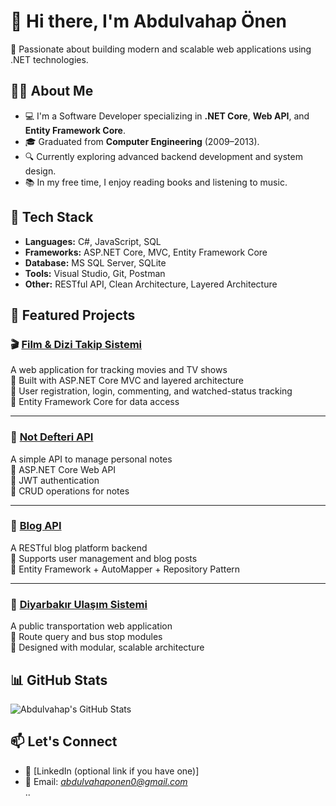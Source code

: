 # 👋 Hi there, I'm Abdulvahap Önen

🎯 Passionate about building modern and scalable web applications using .NET technologies.

## 🧑‍💻 About Me

- 💻 I'm a Software Developer specializing in **.NET Core**, **Web API**, and **Entity Framework Core**.
- 🎓 Graduated from **Computer Engineering** (2009–2013).
- 🔍 Currently exploring advanced backend development and system design.
- 📚 In my free time, I enjoy reading books and listening to music.

## 🔧 Tech Stack

- **Languages:** C#, JavaScript, SQL  
- **Frameworks:** ASP.NET Core, MVC, Entity Framework Core  
- **Database:** MS SQL Server, SQLite  
- **Tools:** Visual Studio, Git, Postman  
- **Other:** RESTful API, Clean Architecture, Layered Architecture

## 📂 Featured Projects

### 🎬 [Film & Dizi Takip Sistemi](https://github.com/abdulvahaponen0/Filmvedizitakip)
A web application for tracking movies and TV shows  
🔹 Built with ASP.NET Core MVC and layered architecture  
🔹 User registration, login, commenting, and watched-status tracking  
🔹 Entity Framework Core for data access

---

### 📝 [Not Defteri API](https://github.com/abdulvahaponen0/NotDefteriAPI)
A simple API to manage personal notes  
🔹 ASP.NET Core Web API  
🔹 JWT authentication  
🔹 CRUD operations for notes

---

### 📖 [Blog API](https://github.com/abdulvahaponen0/BlogAPI)
A RESTful blog platform backend  
🔹 Supports user management and blog posts  
🔹 Entity Framework + AutoMapper + Repository Pattern

---

### 🚌 [Diyarbakır Ulaşım Sistemi](https://github.com/abdulvahaponen0/DiyarbakirUlasim)
A public transportation web application  
🔹 Route query and bus stop modules  
🔹 Designed with modular, scalable architecture

## 📊 GitHub Stats

![Abdulvahap's GitHub Stats](https://github-readme-stats.vercel.app/api?username=abdulvahaponen0&show_icons=true&theme=tokyonight)

## 📫 Let's Connect

- 💼 [LinkedIn (optional link if you have one)]  
- 📧 Email: *abdulvahaponen0@gmail.com*  
..
